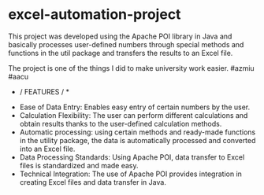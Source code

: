 # excel-automation-project

This project was developed using the Apache POI library in Java and basically 
processes user-defined numbers through special methods and functions in the util 
package and transfers the results to an Excel file.

The project is one of the things I did to make university work easier. #azmiu #aacu

* / FEATURES / *
+ Ease of Data Entry: Enables easy entry of certain numbers by the user.
+ Calculation Flexibility: The user can perform different calculations and
  obtain results thanks to the user-defined calculation methods.
+ Automatic processing: using certain methods and ready-made functions in the
  utility package, the data is automatically processed and converted into an Excel file.
+ Data Processing Standards: Using Apache POI, data transfer to Excel files is
  standardized and made easy.
+ Technical Integration: The use of Apache POI provides integration in creating
  Excel files and data transfer in Java.

  
